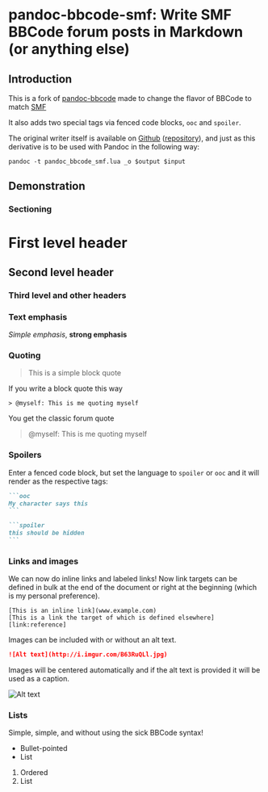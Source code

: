 # pandoc-bbcode-smf: Write SMF BBCode forum posts in Markdown (or anything else)

## Introduction

This is a fork of [pandoc-bbcode](link:github) made to change the flavor of BBCode to match [SMF](https://www.simplemachines.org/)

It also adds two special tags via fenced code blocks, `ooc` and `spoiler`.

The original writer itself is available on [Github][link:writer]
([repository][link:github]), and just as this derivative is to be used with Pandoc in the
following way:

```
pandoc -t pandoc_bbcode_smf.lua _o $output $input
```

## Demonstration

### Sectioning

# First level header
## Second level header
### Third level and other headers

### Text emphasis

_Simple emphasis_, __strong emphasis__

### Quoting

> This is a simple block quote

If you write a block quote this way

```
> @myself: This is me quoting myself
```

You get the classic forum quote

> @myself: This is me quoting myself

### Spoilers

Enter a fenced code block, but set the language to `spoiler` or `ooc` and it will render as the respective tags:

````markdown
```ooc
My character says this
```

```spoiler
this should be hidden
```
````

### Links and images

We can now do inline links and labeled links! Now link targets can
be defined in bulk at the end of the document or right at the beginning
(which is my personal preference).

```
[This is an inline link](www.example.com)
[This is a link the target of which is defined elsewhere][link:reference]
```

Images can be included with or without an alt text. 

````markdown
![Alt text](http://i.imgur.com/B63RuQLl.jpg)
````

Images will be centered automatically and if the alt text is provided it will be used as a caption.

![Alt text](http://i.imgur.com/B63RuQLl.jpg)

### Lists

Simple, simple, and without using the sick BBCode syntax!

* Bullet-pointed
* List

1. Ordered
2. List

[link:github]: <https://github.com/2ion/pandoc-bbcode>
[link:pandoc]: <http://johnmacfarlane.net/pandoc/README.html>
[link:this]:   <https://raw.githubusercontent.com/2ion/pandoc-bbcode/master/README.mkd>
[link:writer]: <https://github.com/2ion/pandoc-bbcode/archive/master.tar.gz>
